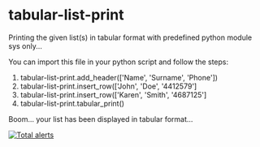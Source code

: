 # tabular-list-print
Printing the given list(s) in tabular format with predefined python module sys only...

You can import this file in your python script and follow the steps:
  1. tabular-list-print.add_header(['Name', 'Surname', 'Phone'])
  2. tabular-list-print.insert_row(['John', 'Doe', '4412579']
  3. tabular-list-print.insert_row(['Karen', 'Smith', '4687125']
  4. tabular-list-print.tabular_print()

Boom... your list has been displayed in tabular format...

<a href="https://lgtm.com/projects/g/Bhusp/tabular-list-print/alerts/"><img alt="Total alerts" src="https://img.shields.io/lgtm/alerts/g/Bhusp/tabular-list-print.svg?logo=lgtm&logoWidth=18"/></a>
